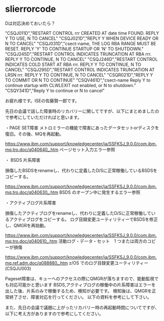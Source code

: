 # slierrorcode


Dは対応決めておいたら？

"CSQJ011D","RESTART CONTROL rrr CREATED AT date time FOUND. REPLY Y TO USE, N TO CANCEL"
"CSQJ021D","REPLY Y WHEN DEVICE READY OR N TO CANCEL"
"CSQJ031D","csect-name, THE LOG RBA RANGE MUST BE RESET. REPLY \'Y\' TO CONTINUE STARTUP OR \'N\' TO SHUTDOWN."
"CSQJ245D","RESTART CONTROL INDICATES TRUNCATION AT RBA rrr. REPLY Y TO CONTINUE, N TO CANCEL"
"CSQJ246D","RESTART CONTROL INDICATES COLD START AT RBA rrr. REPLY Y TO CONTINUE, N TO CANCEL"
"CSQJ295D","RESTART CONTROL INDICATES TRUNCATION AT LRSN rrr. REPLY Y TO CONTINUE, N TO CANCEL"
"CSQR021D","REPLY Y TO COMMIT OR N TO CONTINUE"
"CSQV461D","csect-name Reply Y to continue startup with CLWLEXIT not enabled, or N to shutdown."
"CSQY341D","Reply Y to continue or N to cancel"



お疲れ様です。ISEの佐藤賢一郎です。

先日の会議で話した障害時のリカバリーに関してですが、以下にまとめましたので参考にしていただければと思います。

・PAGE SET障害
メトロミラーの機能で障害にあったデータセットorディスクを復旧。その後、MQを再起動。

https://www.ibm.com/support/knowledgecenter/ja/SSFKSJ_9.0.0/com.ibm.mq.tro.doc/q040640_.htm
ページセット入力エラー参照

・ BSDS 片系障害

損傷したBSDSをrenameし、代わりに定義したD/Sに正常稼働しているBSDSをコピーする。


https://www.ibm.com/support/knowledgecenter/ja/SSFKSJ_9.0.0/com.ibm.mq.tro.doc/q040630_.htm
BSDS のオープン中に発生するエラー参照

・アクティブログ片系障害

損傷したアクティブログをrenameし、代わりに定義したD/Sに正常稼働しているアクティブログをコピーする。
ログ目録変更ユーティリティーでBSDSを修正し、QMGRを再始動。

https://www.ibm.com/support/knowledgecenter/ja/SSFKSJ_9.0.0/com.ibm.mq.tro.doc/q040610_.htm
活動ログ・データ・セット　1 つまたは両方のコピーが損傷

https://www.ibm.com/support/knowledgecenter/ja/SSFKSJ_9.0.0/com.ibm.mq.ref.adm.doc/q088880_.htm
z/OS でのログ目録変更ユーティリティー (CSQJU003)




Pageset障害は、キューへのアクセスの際にQMGRが落ちますので、能動監視でも対応可能かと思います
BSDS,アクティブログの稼働中の片系障害はエラーを出した後、片系のみで稼働するため、検知が必要です。
検知後は、QMGRを正常終了させ、障害対応を行ってください。
以下の資料を参考にして下さい。

また、先日の会議で議題に上がったリカバリー時の再起動時間についてですが、以下に考え方がありますので参考にしてください。





